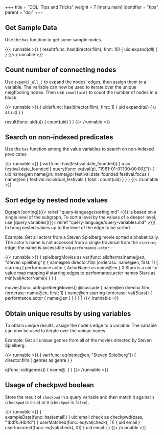 +++
title = "DQL: Tips and Tricks"
weight = 7
[menu.main]
  identifier = "tips"
  parent = "dql"
+++

## Get Sample Data

Use the `has` function to get some sample nodes.

{{< runnable >}}
{
  result(func: has(director.film), first: 10) {
    uid
    expand(_all_)
  }
}
{{< /runnable >}}


## Count number of connecting nodes

Use `expand(_all_)` to expand the nodes' edges, then assign them to a variable.
The variable can now be used to iterate over the unique neighboring nodes.
Then use `count(uid)` to count the number of nodes in a block.

{{< runnable >}}
{
  uids(func: has(director.film), first: 1) {
    uid
    expand(_all_) { u as uid }
  }

  result(func: uid(u)) {
    count(uid)
  }
}
{{< /runnable >}}

## Search on non-indexed predicates

Use the `has` function among the value variables to search on non-indexed predicates.

{{< runnable >}}
{
  var(func: has(festival.date_founded)) {
    p as festival.date_founded
  }
  query(func: eq(val(p), "1961-01-01T00:00:00Z")) {
      uid
      name@en
      name@ru
      name@pl
      festival.date_founded
      festival.focus { name@en }
      festival.individual_festivals { total : count(uid) }
  }
}
{{< /runnable >}}

## Sort edge by nested node values

Dgraph [sorting]({{< relref "query-language/sorting.md" >}}) is based on a single
level of the subgraph. To sort a level by the values of a deeper level, use
[query variables]({{< relref "query-language/query-variables.md" >}}) to bring
nested values up to the level of the edge to be sorted.

Example: Get all actors from a Steven Spielberg movie sorted alphabetically.
The actor's name is not accessed from a single traversal from the `starring` edge;
the name is accessible via `performance.actor`.

{{< runnable >}}
{
  spielbergMovies as var(func: allofterms(name@en, "steven spielberg")) {
    name@en
    director.film (orderasc: name@en, first: 1) {
      starring {
        performance.actor {
          ActorName as name@en
        }
        # Stars is a uid-to-value map mapping
        # starring edges to performance.actor names
        Stars as min(val(ActorName))
      }
    }
  }

  movies(func: uid(spielbergMovies)) @cascade {
    name@en
    director.film (orderasc: name@en, first: 1) {
      name@en
      starring (orderasc: val(Stars)) {
        performance.actor {
          name@en
        }
      }
    }
  }
}
{{< /runnable >}}

## Obtain unique results by using variables

To obtain unique results, assign the node's edge to a variable.
The variable can now be used to iterate over the unique nodes.

Example: Get all unique genres from all of the movies directed by Steven Spielberg.

{{< runnable >}}
{
  var(func: eq(name@en, "Steven Spielberg")) {
    director.film {
      genres as genre
    }
  }

  q(func: uid(genres)) {
    name@.
  }
}
{{< /runnable >}}

## Usage of checkpwd boolean

Store the result of `checkpwd` in a query variable and then match it against `1` (`checkpwd` is `true`) or `0` (`checkpwd` is `false`).

{{< runnable >}}
{  
  exampleData(func: has(email)) {
    uid
    email
    check as checkpwd(pass, "1bdfhJHb!fd")
  }
  userMatched(func: eq(val(check), 1)) {
    uid
    email
  }
  userIncorrect(func: eq(val(check), 0)) {
    uid
    email
  }
}
{{< /runnable >}}
